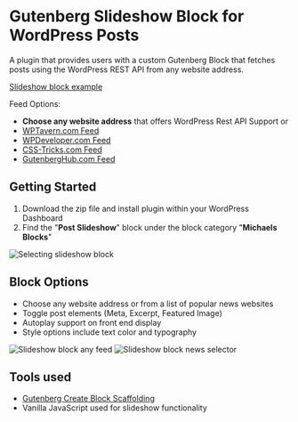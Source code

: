 # Gutenberg Slideshow Block for WordPress Posts
A plugin that provides  users with a custom Gutenberg Block that fetches posts using the WordPress REST API from any website address.

[Slideshow block example](https://gutenberg.progressionstudios.com/)

Feed Options:
* **Choose any website address** that offers WordPress Rest API Support or
* [WPTavern.com Feed](https://wptavern.com)
* [WPDeveloper.com Feed](https://wpdeveloper.com/blog/)
* [CSS-Tricks.com Feed](https://css-tricks.com)
* [GutenbergHub.com Feed](https://gutenberghub.com/)


## Getting Started ##
1. Download the zip file and install plugin within your WordPress Dashboard
2. Find the "**Post Slideshow**" block under the block category "**Michaels Blocks**"

![Selecting slideshow block](https://gutenberg.progressionstudios.com/wp-content/uploads/2024/01/post-slideshow-block.jpg)


## Block Options ##
* Choose any website address or from a list of popular news websites
* Toggle post elements (Meta, Excerpt, Featured Image)
* Autoplay support on front end display
* Style options include text color and typography

![Slideshow block any feed](https://gutenberg.progressionstudios.com/wp-content/uploads/2024/01/slideshow-feed-selection.jpg)
![Slideshow block news selector](https://gutenberg.progressionstudios.com/wp-content/uploads/2024/01/slideshow-news-feeds.jpg)

## Tools used  ##
* [Gutenberg Create Block Scaffolding](https://developer.wordpress.org/block-editor/reference-guides/packages/packages-create-block/)
* Vanilla JavaScript used for slideshow functionality